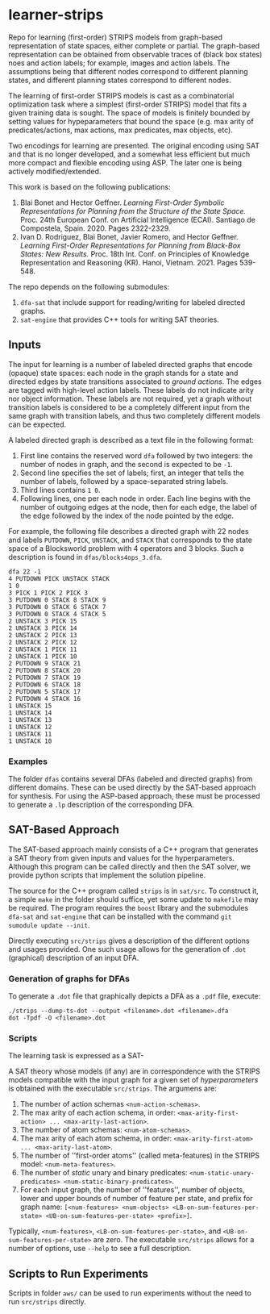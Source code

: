 # learner-strips
Repo for learning (first-order) STRIPS models from graph-based representation of state spaces, either complete or partial.
The graph-based representation can be obtained from observable traces of (black box states) noes and
action labels; for example, images and action labels. The assumptions being that different nodes correspond
to different planning states, and different planning states correspond to different nodes.

The learning of first-order STRIPS models is cast as a combinatorial optimization task where a simplest (first-order
STRIPS) model that fits a given training data is sought. The space of models is finitely bounded by setting values for
hypeparameters that bound the space (e.g. max arity of predicates/actions, max actions, max predicates, max objects, etc).

Two encodings for learning are presented. The original encoding using SAT and that is no longer developed, and
a somewhat less efficient but much more compact and flexible encoding using ASP. The later one is being actively
modified/extended.

This work is based on the following publications:
1. Blai Bonet and Hector Geffner.
*Learning First-Order Symbolic Representations for Planning from the Structure of the State Space.*
Proc. 24th European Conf. on Artificial Intelligence (ECAI). Santiago de Compostela, Spain. 2020. Pages 2322-2329.
2. Ivan D. Rodriguez, Blai Bonet, Javier Romero, and Hector Geffner.
*Learning First-Order Representations for Planning from Black-Box States: New Results.*
Proc. 18th Int. Conf. on Principles of Knowledge Representation and Reasoning (KR). Hanoi, Vietnam. 2021. Pages 539-548.

The repo depends on the following submodules:
1. ``dfa-sat`` that include support for reading/writing for labeled directed graphs.
2. ``sat-engine`` that provides C++ tools for writing SAT theories.

## Inputs

The input for learning is a number of labeled directed graphs that encode (opaque) state spaces: each node in
the graph stands for a state and directed edges by state transitions associated to *ground actions*. The edges
are tagged with high-level action labels. These labels do not indicate arity nor object information. These labels
are not required, yet a graph without transition labels is considered to be a completely different input from 
the same graph with transition labels, and thus two completely different models can be expected.

A labeled directed graph is described as a text file in the following format:
1. First line contains the reserved word ``dfa`` followed by two integers: the number of nodes in graph, and the second is expected to be ``-1``.
2. Second line specifies the set of labels; first, an integer that tells the number of labels, followed by a space-separated string labels.
3. Third lines contains ``1 0``.
4. Following lines, one per each node in order. Each line begins with the number of outgoing edges at the node, then for each edge, the label of the edge followed by the index of the node pointed by the edge.

For example, the following file describes a directed graph with 22 nodes
and labels ``PUTDOWN``, ``PICK``, ``UNSTACK``, and ``STACK`` that corresponds
to the state space of a Blocksworld problem with 4 operators and 3 blocks.
Such a description is found in ```dfas/blocks4ops_3.dfa```.

```
dfa 22 -1
4 PUTDOWN PICK UNSTACK STACK
1 0
3 PICK 1 PICK 2 PICK 3
3 PUTDOWN 0 STACK 8 STACK 9
3 PUTDOWN 0 STACK 6 STACK 7
3 PUTDOWN 0 STACK 4 STACK 5
2 UNSTACK 3 PICK 15
2 UNSTACK 3 PICK 14
2 UNSTACK 2 PICK 13
2 UNSTACK 2 PICK 12
2 UNSTACK 1 PICK 11
2 UNSTACK 1 PICK 10
2 PUTDOWN 9 STACK 21
2 PUTDOWN 8 STACK 20
2 PUTDOWN 7 STACK 19
2 PUTDOWN 6 STACK 18
2 PUTDOWN 5 STACK 17
2 PUTDOWN 4 STACK 16
1 UNSTACK 15
1 UNSTACK 14
1 UNSTACK 13
1 UNSTACK 12
1 UNSTACK 11
1 UNSTACK 10
```

### Examples

The folder ```dfas``` contains several DFAs (labeled and directed graphs) from different domains.
These can be used directly by the SAT-based approach for synthesis. For using the ASP-based approach,
these must be processed to generate a ```.lp``` description of the corresponding DFA.


## SAT-Based Approach

The SAT-based approach mainly consists of a C++ program that generates a SAT theory from given inputs and
values for the hyperparameters. Although this program can be called directly and then the SAT solver, we
provide python scripts that implement the solution pipeline.

The source for the C++ program called ```strips``` is in ```sat/src```. To construct it, a simple ```make```
in the folder should suffice, yet some update to ```makefile``` may be required. The program requires the
```boost``` library and the submodules ```dfa-sat``` and ```sat-engine``` that can be installed with the
command ```git sumodule update --init```.

Directly executing ```src/strips``` gives a description of the different options and usages provided.
One such usage allows for the generation of ```.dot``` (graphical) description of an input DFA.


### Generation of graphs for DFAs

To generate a ```.dot``` file that graphically depicts a DFA as a ```.pdf``` file, execute:

```
./strips --dump-ts-dot --output <filename>.dot <filename>.dfa
dot -Tpdf -O <filename>.dot
```

### Scripts



The learning task is expressed as a SAT-

A SAT theory whose models (if any) are in correspondence with the STRIPS models compatible with the input graph for a given set of *hyperparameters*
is obtained with the executable ``src/strips``. The argumens are:

1. The number of action schemas ``<num-action-schemas>``.
2. The max arity of each action schema, in order: ``<max-arity-first-action> ... <max-arity-last-action>``.
3. The number of atom schemas: ``<num-atom-schemas>``.
4. The max arity of each atom schema, in order: ``<max-arity-first-atom> ... <max-arity-last-atom>``.
5. The number of ''first-order atoms'' (called meta-features) in the STRIPS model: ``<num-meta-features>``.
6. The number of *static* unary and binary predicates: ``<num-static-unary-predicates> <num-static-binary-predicates>``.
7. For each input graph, the number of ''features'', number of objects, lower and upper bounds of number of feature per state, and prefix for graph name: ``[<num-features> <num-objects> <LB-on-sum-features-per-state> <UB-on-sum-features-per-state> <prefix>]``.

Typically, ``<num-features>``, ``<LB-on-sum-features-per-state>``, and ``<UB-on-sum-features-per-state>`` are zero.
The executable ``src/strips`` allows for a number of options, use ``--help`` to see a full description.

## Scripts to Run Experiments

Scripts in folder ``aws/`` can be used to run experiments without the need to run ``src/strips`` directly.
